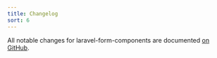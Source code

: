 ```yaml
---
title: Changelog
sort: 6
---
```


All notable changes for laravel-form-components are documented [on GitHub](https://github.com/rawilk/laravel-form-components/blob/main/CHANGELOG.md).
